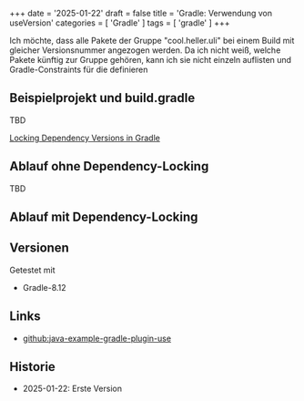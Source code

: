 +++
date = '2025-01-22'
draft = false
title = 'Gradle: Verwendung von useVersion'
categories = [ 'Gradle' ]
tags = [ 'gradle' ]
+++

<!--
Gradle: Verwendung von useVersion
=================================
-->

Ich möchte, dass alle Pakete der Gruppe
"cool.heller.uli" bei einem Build mit gleicher
Versionsnummer angezogen werden. Da ich nicht
weiß, welche Pakete künftig zur Gruppe gehören,
kann ich sie nicht einzeln auflisten und
Gradle-Constraints für die definieren

<!--more-->

Beispielprojekt und build.gradle
--------------------------------

TBD

[Locking Dependency Versions in Gradle](https://jkutner.github.io/2017/03/29/locking-gradle-dependencies.html)

Ablauf ohne Dependency-Locking
------------------------------

TBD

Ablauf mit Dependency-Locking
------------------------------


Versionen
---------

Getestet mit

- Gradle-8.12

Links
-----

- [github:java-example-gradle-plugin-use](https://github.com/uli-heller/java-example-gradle-plugin-use)

Historie
--------

- 2025-01-22: Erste Version
